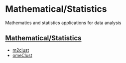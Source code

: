 # Mathematical/Statistics

Mathematics and statistics applications for data analysis

## [Mathematical/Statistics](/mathematical-statistics)
- [m2clust](/mathematical-statistics/m2clust)
- [omeClust](/mathematical-statistics/omeclust)
